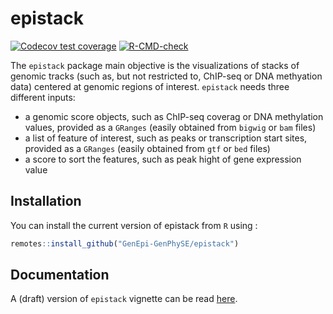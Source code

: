 
# epistack

<!-- badges: start -->
[![Codecov test coverage](https://codecov.io/gh/GenEpi-GenPhySE/epistack/branch/master/graph/badge.svg)](https://codecov.io/gh/GenEpi-GenPhySE/epistack?branch=master)
[![R-CMD-check](https://github.com/GenEpi-GenPhySE/epistack/workflows/R-CMD-check/badge.svg)](https://github.com/GenEpi-GenPhySE/epistack/actions)
<!-- badges: end -->

The `epistack` package main objective is the visualizations of stacks 
of genomic tracks (such as, but not restricted to, ChIP-seq or
DNA methyation data)
centered at genomic regions of interest. `epistack` needs three 
different inputs:

- a genomic score objects, such as ChIP-seq coverag or DNA methylation values, 
provided as a `GRanges` (easily obtained from `bigwig` or `bam` files)
- a list of feature of interest, such as peaks or transcription start sites,
provided as a `GRanges` (easily obtained from `gtf` or `bed` files)
- a score to sort the features, such as peak hight of gene expression value


## Installation

You can install the current version of epistack from `R` using :

``` r
remotes::install_github("GenEpi-GenPhySE/epistack")
```

## Documentation

A (draft) version of `epistack` vignette can be read [here](https://htmlpreview.github.io/?https://github.com/GenEpi-GenPhySE/epistack/blob/master/inst/doc/using_epistack.html).


